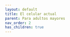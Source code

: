 ```yaml
---
layout: default
title: El celular actual
parent: Para adultos mayores
nav_order: 2
has_children: true
---
```

